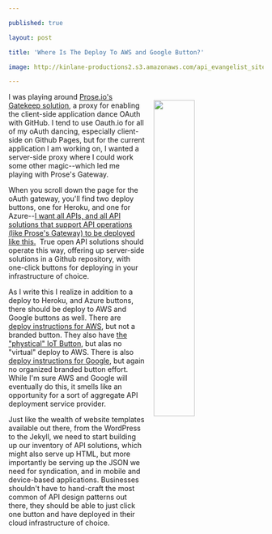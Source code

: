 ---
published: true
layout: post
title: 'Where Is The Deploy To AWS and Google Button?'
image: http://kinlane-productions2.s3.amazonaws.com/api_evangelist_site/blog/deploy_buttons_heroku_azure.png
---

<p><img style="padding: 15px;" src="https://kinlane-productions2.s3.amazonaws.com/api_evangelist_site/blog/deploy_buttons_heroku_azure.png" alt="" width="40%" align="right" />
<p>I was playing around <a href="https://github.com/prose/gatekeeper">Prose.io's Gatekeep solution</a>,&nbsp;<span>a proxy for enabling the client-side application&nbsp;dance OAuth with GitHub. I tend to use Oauth.io for all of my oAuth dancing, especially client-side on Github Pages, but for the current application I am working on, I wanted a server-side proxy where I could work some other magic--which led me playing with Prose's Gateway.</span>
<p>When you scroll down the page for the oAuth gateway, you'll find two deploy buttons, one for Heroku, and one for Azure--<a href="http://apievangelist.com/2014/08/23/push-button-api-deployment-with-the-heroku-button/">I want all APIs, and all API solutions that support API operations (like Prose's Gateway) to be deployed like this.</a>&nbsp; True open API solutions should operate this way, offering up server-side solutions in a Github repository, with one-click buttons for deploying in your infrastructure of choice.
<p>As I write this I realize in addition to a deploy to Heroku, and Azure buttons, there should be deploy to AWS and Google buttons as well. There are <a href="https://blogs.aws.amazon.com/application-management/post/Tx33XKAKURCCW83/Automatically-Deploy-from-GitHub-Using-AWS-CodeDeploy">deploy instructions for AWS</a>, but not a branded button. They also have <a href="https://aws.amazon.com/iot/button/">the "phystical" IoT Button</a>, but alas no "virtual" deploy to AWS. There is also <a href="https://developers.google.com/apps-marketplace/listing">deploy instructions for Google</a>, but again no organized branded button effort. While I'm sure AWS and Google will eventually do this, it smells like an opportunity for a sort of aggregate API deployment service provider.
<p>Just like the wealth of website templates available out there, from the WordPress to the Jekyll, we need to start building up our inventory of API solutions, which might also serve up HTML, but more importantly be serving up the JSON we need for syndication, and in mobile and device-based applications. Businesses shouldn't have to hand-craft the most common of API design patterns out there, they should be able to just click one button and have deployed in their cloud infrastructure of choice.

